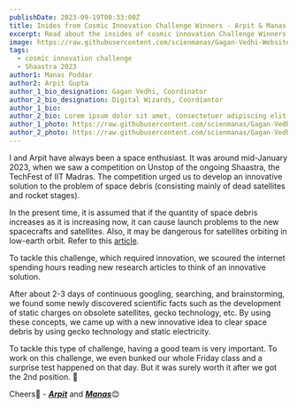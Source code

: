 ```yaml
---
publishDate: 2023-09-19T00:33:00Z
title: Inides from Cosmic Innovation Challenge Winners - Arpit & Manas
excerpt: Read about the insides of cosmic innovation Challenge Winners of Space Sustainability Track.
image: https://raw.githubusercontent.com/scienmanas/Gagan-Vedhi-Website/main/src/content/images_posts/cosmic-innovation-challenge-space-sustainability-track.png
tags:
  - cosmic innovation challenge
  - Shaastra 2023
author1: Manas Poddar
author2: Arpit Gupta
author_1_bio_designation: Gagan Vedhi, Coordinator
author_2_bio_designation: Digital Wizards, Coordiantor
author_1_bio: 
author_2_bio: Lorem ipsum dolor sit amet, consectetuer adipiscing elit. Aenean commodo ligula eget dolor. Aenean massa. Cum sociis natoque penatibus et magnis dis parturient montes, nascetur ridiculus mus. Donec quam felis, ultricies nec, pellentesque eu, pretium quis, sem. Nulla consequat massa quis enim. Donec pede justo, fringilla vel, aliquet nec, vulputate eget, arcu. In enim justo, rhoncus ut, imperdiet a, venenatis vitae, justo. Nullam dictum felis eu pede mollis pretium. Integer tincidunt. Cras dapibus
author_1_photo: https://raw.githubusercontent.com/scienmanas/Gagan-Vedhi-Website/blog/src/content/author_images/manas.png
author_2_photo: https://raw.githubusercontent.com/scienmanas/Gagan-Vedhi-Website/blog/src/content/author_images/arpit.png
---
```

I and Arpit have always been a space enthusiast. It was around mid-January 2023, when we saw a competition on Unstop of the ongoing Shaastra, the TechFest of IIT Madras. The competition urged us to develop an innovative solution to the problem of space debris (consisting mainly of dead satellites and rocket stages).

In the present time, it is assumed that if the quantity of space debris increases as it is increasing now, it can cause launch problems to the new spacecrafts and satellites. Also, it may be dangerous for satellites orbiting in low-earth orbit. Refer to this [article](https://www.weforum.org/agenda/2023/06/orbital-debris-space-junk-removal).

To tackle this challenge, which required innovation, we scoured the internet spending hours reading new research articles to think of an innovative solution.

After about 2-3 days of continuous googling, searching, and brainstorming, we found some newly discovered scientific facts such as the development of static charges on obsolete satellites, gecko technology, etc. By using these concepts, we came up with a new innovative idea to clear space debris by using gecko technology and static electricity.

To tackle this type of challenge, having a good team is very important. To work on this challenge, we even bunked our whole Friday class and a surprise test happened on that day. But it was surely worth it after we got the 2nd position. 🎉

Cheers🥂 - [***Arpit***](https://www.github.com/arpitguptagithub) and [***Manas***](https://www.github.com/scienmanas)😊
